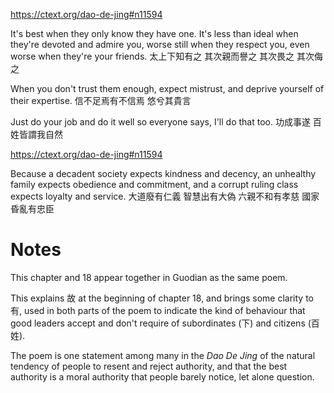 https://ctext.org/dao-de-jing#n11594

It's best when they only know they have one.
It's less than ideal when they're devoted and admire you,
worse still when they respect you,
even worse when they're your friends.
太上下知有之
其次親而譽之
其次畏之
其次侮之

When you don't trust them enough,
expect mistrust,
and deprive yourself of their expertise.
信不足焉有不信焉
悠兮其貴言

Just do your job and do it well
so everyone says,
I'll do that too.
功成事遂
百姓皆謂我自然

https://ctext.org/dao-de-jing#n11594

Because a decadent society
expects kindness and decency,
an unhealthy family
expects obedience and commitment,
and a corrupt ruling class
expects loyalty and service.
大道廢有仁義
智慧出有大偽
六親不和有孝慈
國家昏亂有忠臣

# Notes

This chapter and 18
appear together in Guodian
as the same poem.

This explains 故
at the beginning of chapter 18,
and brings some clarity to 有,
used in both parts of the poem
to indicate
the kind of behaviour
that good leaders
accept and don't require
of subordinates (下)
and citizens (百姓).

The poem is one statement
among many
in the _Dao De Jing_
of the natural tendency
of people
to resent and reject authority,
and that the best authority
is a moral authority
that people barely notice,
let alone question.

